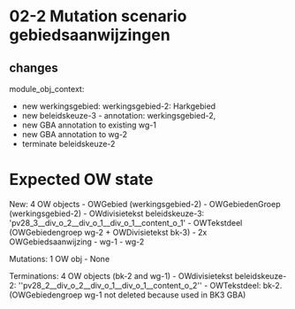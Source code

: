 # 02-2 Mutation scenario gebiedsaanwijzingen

## changes

module_obj_context:
- new werkingsgebied: werkingsgebied-2: Harkgebied
- new beleidskeuze-3 - annotation: werkingsgebied-2, 
- new GBA annotation to existing wg-1
- new GBA annotation to wg-2
- terminate beleidskeuze-2

# Expected OW state

New: 4 OW objects
    - OWGebied (werkingsgebied-2)
    - OWGebiedenGroep (werkingsgebied-2)
    - OWdivisietekst beleidskeuze-3: 'pv28_3__div_o_2__div_o_1__div_o_1__content_o_1'
    - OWTekstdeel (OWGebiedengroep wg-2 + OWDivisietekst bk-3)
    - 2x OWGebiedsaanwijzing
        - wg-1
        - wg-2

Mutations: 1 OW obj
    - None
 
Terminations: 4 OW objects (bk-2 and wg-1)
    - OWdivisietekst beleidskeuze-2: ''pv28_2__div_o_2__div_o_1__div_o_1__content_o_2''
    - OWTekstdeel: bk-2. (OWGebiedengroep wg-1 not deleted because used in BK3 GBA)
